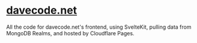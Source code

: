 # [davecode.net](https://davecode.net)

All the code for davecode.net's frontend, using SvelteKit, pulling data from MongoDB Realms, and
hosted by Cloudflare Pages.
